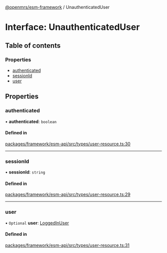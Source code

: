 [@openmrs/esm-framework](../API.md) / UnauthenticatedUser

# Interface: UnauthenticatedUser

## Table of contents

### Properties

- [authenticated](unauthenticateduser.md#authenticated)
- [sessionId](unauthenticateduser.md#sessionid)
- [user](unauthenticateduser.md#user)

## Properties

### authenticated

• **authenticated**: `boolean`

#### Defined in

[packages/framework/esm-api/src/types/user-resource.ts:30](https://github.com/openmrs/openmrs-esm-core/blob/master/packages/framework/esm-api/src/types/user-resource.ts#L30)

___

### sessionId

• **sessionId**: `string`

#### Defined in

[packages/framework/esm-api/src/types/user-resource.ts:29](https://github.com/openmrs/openmrs-esm-core/blob/master/packages/framework/esm-api/src/types/user-resource.ts#L29)

___

### user

• `Optional` **user**: [LoggedInUser](loggedinuser.md)

#### Defined in

[packages/framework/esm-api/src/types/user-resource.ts:31](https://github.com/openmrs/openmrs-esm-core/blob/master/packages/framework/esm-api/src/types/user-resource.ts#L31)
